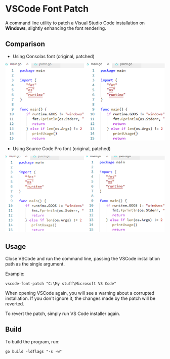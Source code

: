 # VSCode Font Patch

A command line utility to patch a Visual Studio Code installation on **Windows**, slightly enhancing the font rendering.

## Comparison

* Using Consolas font (original, patched)

![Diff Consolas](diff-consolas.png)

* Using Source Code Pro font (original, patched)

![Diff Source Code Pro](diff-sourcecodepro.png)

## Usage

Close VSCode and run the command line, passing the VSCode installation path as the single argument.

Example:

    vscode-font-patch "C:\My stuff\Microsoft VS Code"

When opening VSCode again, you will see a warning about a corrupted installation. If you don't ignore it, the changes made by the patch will be reverted.

To revert the patch, simply run VS Code installer again.

## Build

To build the program, run:

    go build -ldflags "-s -w"
